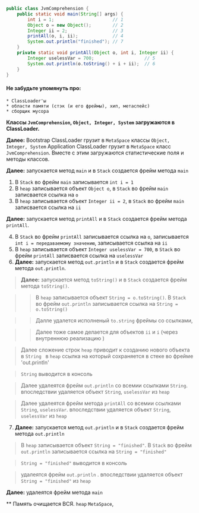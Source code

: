 ```java
public class JvmComprehension {
    public static void main(String[] args) {
        int i = 1;                      // 1
        Object o = new Object();        // 2
        Integer ii = 2;                 // 3
        printAll(o, i, ii);             // 4
        System.out.println("finished"); // 7
    }
    private static void printAll(Object o, int i, Integer ii) {
        Integer uselessVar = 700;                   // 5
        System.out.println(o.toString() + i + ii);  // 6
    }
}
```
#### Не забудьте упомянуть про:
```
* ClassLoader'ы
* области памяти (стэк (и его фреймы), хип, метаспейс)
* сборщик мусора
```

**Классы `JvmComprehension`, `Object, Integer, System`  загружаются в ClassLoader.**

**Далее:** 
Bootstrap ClassLoader грузит в `MetaSpace` классы `Object, Imteger, System`
Application ClassLoader  грузит в `MetaSpace` класс `JvmComprehension`. Вместе с этим загружаются статистические поля и методы классов.

**Далее:** запускается метод `main` и в `Stack` создается фрейм метода `main` 

1. В `Stack` во фрейм `main` записывается `int i = 1` 
2. В `heap` записывается объект `Object o`, в `Stack` во фрейм `main` записвается ссылка на `o`
3. В `heap` записывается объект `Integer ii = 2`, в `Stack` во фрейм `main` записвается ссылка на `ii`

**Далее:** запускается метод `printAll` и в `Stack` создается фрейм метода `printAll`. 

4. В `Stack` во фрейм `printAll` записывается ссылка на `o`, записывается `int i = передаваемому значению`, записывается ссылка на `ii`  
5. В `heap` записывается объект `Integer uselessVar = 700`, в `Stack` во фрейм `printAll` записвается ссылка на `uselessVar`
6. **Далее:** запускается метод `out.println` и в `Stack` создается фрейм метода `out.println`. 

>**Далее:** запускается метод `toString()` и в `Stack` создается фрейм метода `toString()`. 

>> В `heap` записывается объект `String = o.toString()`. В `Stack` во фрейм `out.println` записывается ссылка на `String = o.toString()`

>> Далле удалется исполненый `to.string` фреймы со ссылками, 

>> Далее тоже самое делается для объектов  `ii` и `i` (через внутреннюю реализацию )

>  Далее сложение строк `heap` приводит к созданию нового объекта в  `String ` в `heap`  ссылка на который сохраняется в стеке во фрейме 'out.println'

>  `String` выводится в консоль

>  Далее удалеятся фрейм `out.println` со всемии ссылками `String`. впоследствии удаляется объект `String`, `uselessVar` из `heap`

>  Далее удалеятся фрейм метода `printAll` со всемии ссылками  `String`, `uselessVar`. впоследствии удаляется объект `String`,  `uselessVar` из `heap`


7. **Далее:** запускается метод `out.println` и в `Stack` создается фрейм метода `out.println`

> В `heap` записывается объект `String = "finished"`. В `Stack` во фрейм `out.println` записывается ссылка на `String = "finished"`

> `String = "finished"` выводится в консоль

> удалеятся фрейм `out.println` . впоследствии удаляется объект `String = "finished"` из `heap`

**Далее:** удалеятся фрейм метода `main` 

** Память очищается ВСЯ. `heap` `MetaSpace`, 

